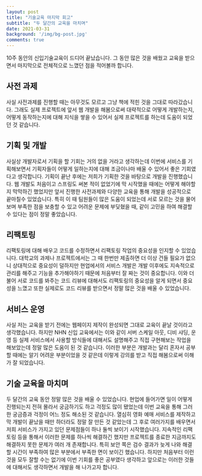 ```yaml
---
layout: post
title: "기술교육 마지막 회고"
subtitle: "두 달간의 교육을 마치며"
date: 2021-03-31
background: '/img/bg-post.jpg'
comments: true
---
```


  10주 동안의 신입기술교육이 드디어 끝났습니다. 그 동안 많은 것을 배웠고 교육을 받으면서 마지막으로 전체적으로 느꼈던 점을 적어볼까 합니다.

## 사전 과제

  사실 사전과제를 진행할 때는 아무것도 모르고 그냥 책에 적힌 것을 그대로 따라갔습니다. 그래도 실제 프로젝트에 앞서 웹 개발을 해봄으로써 대략적으로 어떻게 개발하는지, 어떻게 동작하는지에 대해 지식을 쌓을 수 있어서 실제 프로젝트를 하는데 도움이 되었던 것 같습니다.

## 기획 및 개발

  사실상 개발자로서 기획을 할 기회는 거의 없을 거라고 생각하는데 이번에 서비스를 기획해보면서 기획자들이 어떻게 일하는지에 대해 조금이나마 배울 수 있어서 좋은 기회였다고 생각합니다. 기획이 끝난 후에는 저희가 기획한 것을 바탕으로 개발을 진행했습니다. 웹 개발도 처음이고 스프링도 써본 적이 없었기에 막 시작했을 때에는 어떻게 해야할지 막막하긴 했었지만 앞서 진행한 사전과제와 다양한 교육을 통해 개발을 성공적으로 끝마칠수 있었습니다. 특히 이 때 팀원들이 많은 도움이 되었는데 서로 모르는 것을 물어보며 부족한 점을 보충할 수 있고 어려운 문제에 부딪혔을 때, 같이 고민을 하여 해결할 수 있다는 점이 정말 좋았습니다.

## 리팩토링

  리팩토링에 대해 배우고 코드를 수정하면서 리팩토링 작업의 중요성을 인지할 수 있었습니다. 대학교의 과제나 프로젝트에서는 그 때 한번만 제출하면 더 이상 건들 필요가 없으니 상대적으로 중요성이 덜하지만 현업에서의 서비스 개발은 개발 이후에도 지속적으로 관리를 해주고 기능을 추가해야하기 때문에 처음부터 잘 짜는 것이 중요합니다. 이와 더불어 서로 코드를 봐주는 코드 리뷰에 대해서도 리팩토링의 중요성을 알게 되면서 중요성을 느꼈고 또한 실제로도 코드 리뷰를 받으면서 정말 많은 것을 배울 수 있었습니다.

## 서비스 운영

  사실 저는 교육을 받기 전에는 웹페이지 제작이 완성되면 그대로 교육이 끝날 것이라고 생각했습니다. 하지만 NHN 신입 교육에서는 이와 같이 서버 스케일 아웃, 디비 샤딩, 운영 등 실제 서비스에서 사용할 방식들에 대해서도 설명해주고 직접 구현해보는 작업을 해보았는데 정말 많은 도움이 된 것 같습니다. 이러한 부분은 개발과는 달리  혼자서 공부할 때에는 알기 어려운 부분이었을 것 같은데 이렇게 강의를 받고 직접 해봄으로써 이해가 잘 되었습니다.

## 기술 교육을 마치며

  두 달간의 교육 동안 정말 많은 것을 배울 수 있었습니다. 현업에 들어가면 일이 어떻게 진행되는지 전혀 몰라서 궁금하기도 하고 걱정도 많이 됐었는데 이번 교육을 통해 그러한 궁금증과 걱정이 어느 정도 해소된 것 같습니다. 열심히 영화 예매 서비스를 제작하고 막 개발이 끝났을 때만 하더라도 정말 잘 만든 것 같았는데 그 후로 여러가지를 배우면서 저희 서비스가 가지고 있던 문제점들이 하나 둘씩 보이기 시작했습니다. 지속적인 리팩토링 등을 통해서 이러한 문제를 하나씩 해결하긴 했지만 프로젝트를 종료한 지금까지도 해결하지 못한 문제가 여러 개 존재합니다. 특히 보안 쪽은 검수 결과가 늦게 나와 해결할 시간이 부족하여 많은 부분에서 부족한 면이 보이긴 했습니다. 하지만 처음부터 이런 것을 모두 잘할 수는 없기에 이번 기회를 좋은 공부였다 생각하고 앞으로는 이러한 것들에 대해서도 생각하면서 개발을 해 나가고자 합니다. 





